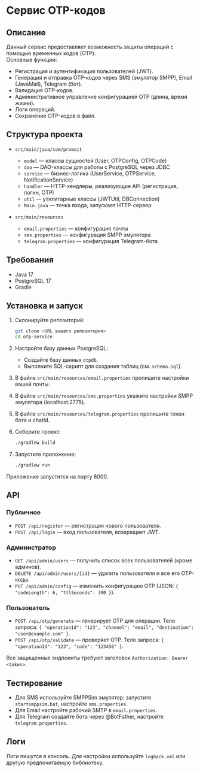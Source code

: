 
# Сервис OTP-кодов

## Описание

Данный сервис предоставляет возможность защиты операций с помощью временных кодов (OTP).  
Основные функции:
- Регистрация и аутентификация пользователей (JWT).
- Генерация и отправка OTP-кодов через SMS (эмулятор SMPP), Email (JavaMail), Telegram (бот).
- Валидация OTP-кодов.
- Административное управление конфигурацией OTP (длина, время жизни).
- Логи операций.
- Сохранение OTP-кодов в файл.

## Структура проекта

- `src/main/java/com/promoit`  
  - `model` — классы сущностей (User, OTPConfig, OTPCode)  
  - `dao` — DAO-классы для работы с PostgreSQL через JDBC  
  - `service` — бизнес-логика (UserService, OTPService, NotificationService)  
  - `handler` — HTTP-хендлеры, реализующие API (регистрация, логин, OTP)  
  - `util` — утилитарные классы (JWTUtil, DBConnection)  
  - `Main.java` — точка входа, запускает HTTP-сервер  

- `src/main/resources`  
  - `email.properties` — конфигурация почты  
  - `sms.properties` — конфигурация SMPP эмулятора  
  - `telegram.properties` — конфигурация Telegram-бота  

## Требования

- Java 17
- PostgreSQL 17
- Gradle

## Установка и запуск

1. Склонируйте репозиторий:
   ```bash
   git clone <URL вашего репозитория>
   cd otp-service
   ```

2. Настройте базу данных PostgreSQL:
   - Создайте базу данных `otpdb`.
   - Выполните SQL-скрипт для создания таблиц (см. `schema.sql`).

3. В файле `src/main/resources/email.properties` пропишите настройки вашей почты.
4. В файле `src/main/resources/sms.properties` укажите настройки SMPP эмулятора (localhost:2775).
5. В файле `src/main/resources/telegram.properties` пропишите токен бота и chatId.

6. Соберите проект:
   ```bash
   ./gradlew build
   ```

7. Запустите приложение:
   ```bash
   ./gradlew run
   ```

Приложение запустится на порту 8000.

## API

### Публичное
- `POST /api/register` — регистрация нового пользователя.
- `POST /api/login` — вход пользователя, возвращает JWT.

### Администратор
- `GET /api/admin/users` — получить список всех пользователей (кроме админов).
- `DELETE /api/admin/users/{id}` — удалить пользователя и все его OTP-коды.
- `PUT /api/admin/config` — изменить конфигурацию OTP (JSON: `{ "codeLength": 6, "ttlSeconds": 300 }`).

### Пользователь
- `POST /api/otp/generate` — генерирует OTP для операции. Тело запроса: `{ "operationId": "123", "channel": "email", "destination": "user@example.com" }`.
- `POST /api/otp/validate` — проверяет OTP. Тело запроса: `{ "operationId": "123", "code": "123456" }`.

Все защищенные эндпоинты требуют заголовок `Authorization: Bearer <token>`.

## Тестирование

- Для SMS используйте SMPPSim эмулятор: запустите `startsmppsim.bat`, настройте `sms.properties`.
- Для Email настройте рабочий SMTP в `email.properties`.
- Для Telegram создайте бота через @BotFather, настройте `telegram.properties`.

## Логи

Логи пишутся в консоль. Для настройки используйте `logback.xml` или другую предпочитаемую библиотеку.
